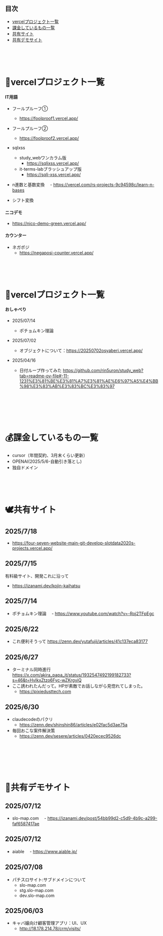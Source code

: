 ##  目次

- [vercelプロジェクト一覧](#vercelプロジェクト一覧)
- [課金しているもの一覧](#課金しているもの一覧)
- [共有サイト](#共有サイト)
- [共有デモサイト](#共有デモサイト)
<br><br><br><br><br>
# 🌱vercelプロジェクト一覧

#### IT用語
- フールプルーフ①
  - https://foolproof1.vercel.app/

- フールプルーフ②
  - https://foolproof2.vercel.app/

- sqlxss
  - study_webワンカラム版
    - https://sqlixss.vercel.app/
  - it-terms-labブラッシュアップ版
    - https://sqli-xss.vercel.app/

- n進数と基数変換
　- https://vercel.com/rs-projects-9c94598c/learn-n-bases
- シフト変換

#### ニコデモ
- https://nico-demo-green.vercel.app/

#### カウンター
- ネガポジ
  - https://negaposi-counter.vercel.app/
<br><br><br><br><br>
# 🌱vercelプロジェクト一覧
#### おしゃべり
- 2025/07/14
  - ポチョムキン理論
- 2025/07/02
  - オブジェクトについて：https://20250702osyaberi.vercel.app/

- 2025/04/16
    - 日付ループ作ってみた
https://github.com/rin5uron/study_web?tab=readme-ov-file#-11-1231%E3%81%BE%E3%81%A7%E3%81%AE%E6%97%A5%E4%BB%98%E3%83%AB%E3%83%BC%E3%83%97


  
<br><br><br><br><br>
# 💰課金しているもの一覧

- cursor（年間契約、3月末くらい更新）
- OPENAI(2025/5/6-自動引き落とし)
- 独自ドメイン
<br><br><br><br><br>
# 🕊️共有サイト
## 2025/7/18 
- https://four-seven-website-main-git-develop-slotdata2020s-projects.vercel.app/
## 2025/7/15
有料級サイト、開発これに沿って
- https://izanami.dev/kojin-kaihatsu

## 2025/7/14
- ポチョムキン理論
　- https://www.youtube.com/watch?v=-Roj2TFpEgc

## 2025/6/22
- これ便利そうって https://zenn.dev/yutafujii/articles/41c137eca83177

## 2025/6/27
- ターミナル同時進行 https://x.com/akira_papa_it/status/1932547492199182733?s=46&t=HvIkxZtzo6Fyc-wZKrgyiQ
- ここ誘われたんだって。HPが素敵でお話しながら見惚れてしまった。
  - https://pixiedusttech.com

## 2025/6/30
- claudecodeのパクリ
  - https://zenn.dev/shinshin86/articles/e02fac5d3ae75a
- 毎回おこな案件解決策
  - https://zenn.dev/sesere/articles/0420ecec9526dc

<br><br><br><br><br>
# 🔗共有デモサイト
## 2025/07/12
- slo-map.com
　- https://izanami.dev/post/54bb99d2-c5d9-4b9c-a299-faf6587417ae
## 2025/07/12
- aiable
　- https://www.aiable.jp/
## 2025/07/08
- パチスロサイト:サブドメインについて
  - slo-map.com
  - stg.slo-map.com
  - dev.slo-map.com
## 2025/06/03
- キャバ嬢向け顧客管理アプリ：UI、UX
  - http://18.178.214.78/crm/visits/
